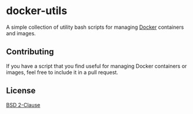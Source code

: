 docker-utils
============

A simple collection of utility bash scripts for managing [Docker](https://docker.io) containers and images.

## Contributing ##

If you have a script that you find useful for managing Docker containers or images, feel free to include it in a pull request.

## License ##

[BSD 2-Clause](LICENSE.md)
